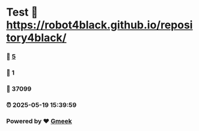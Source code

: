 # Test :link: https://robot4black.github.io/repository4black/ 
### :page_facing_up: [5](https://robot4black.github.io/repository4black//tag.html) 
### :speech_balloon: 1 
### :hibiscus: 37099 
### :alarm_clock: 2025-05-19 15:39:59 
### Powered by :heart: [Gmeek](https://github.com/Meekdai/Gmeek)
